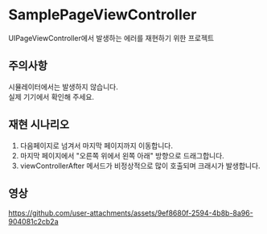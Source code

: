 # SamplePageViewController
UIPageViewController에서 발생하는 에러를 재현하기 위한 프로젝트

## 주의사항
시뮬레이터에서는 발생하지 않습니다.  
실제 기기에서 확인해 주세요.

## 재현 시나리오
1. 다음페이지로 넘겨서 마지막 페이지까지 이동합니다.
2. 마지막 페이지에서 "오른쪽 위에서 왼쪽 아래" 방향으로 드래그합니다.
3. viewControllerAfter 메서드가 비정상적으로 많이 호출되며 크래시가 발생합니다.

## 영상

https://github.com/user-attachments/assets/9ef8680f-2594-4b8b-8a96-904081c2cb2a

